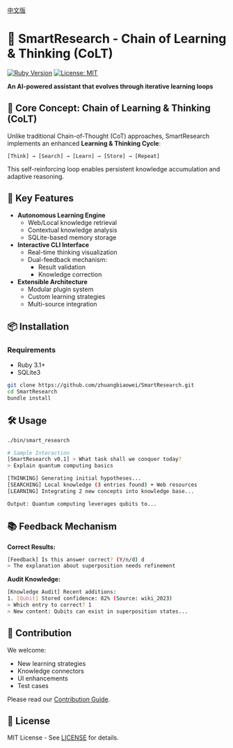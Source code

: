 [中文版](README_zh.md)

# 🧠 SmartResearch - Chain of Learning & Thinking (CoLT)

[![Ruby Version](https://img.shields.io/badge/Ruby-3.1%2B-red)](https://www.ruby-lang.org)
[![License: MIT](https://img.shields.io/badge/License-MIT-blue.svg)](LICENSE)

**An AI-powered assistant that evolves through iterative learning loops**

## 🌟 Core Concept: Chain of Learning & Thinking (CoLT)

Unlike traditional Chain-of-Thought (CoT) approaches, SmartResearch implements an enhanced **Learning & Thinking Cycle**:

```
[Think] → [Search] → [Learn] → [Store] → [Repeat]
```

This self-reinforcing loop enables persistent knowledge accumulation and adaptive reasoning.

## 🚀 Key Features

- **Autonomous Learning Engine**
  - Web/Local knowledge retrieval
  - Contextual knowledge analysis
  - SQLite-based memory storage
- **Interactive CLI Interface**
  - Real-time thinking visualization
  - Dual-feedback mechanism:
    - Result validation
    - Knowledge correction
- **Extensible Architecture**
  - Modular plugin system
  - Custom learning strategies
  - Multi-source integration

## 📦 Installation

### Requirements
- Ruby 3.1+
- SQLite3

```bash
git clone https://github.com/zhuangbiaowei/SmartResearch.git
cd SmartResearch
bundle install
```

## 🛠️ Usage

```bash
./bin/smart_research

# Sample Interaction
[SmartResearch v0.1] > What task shall we conquer today?
> Explain quantum computing basics

[THINKING] Generating initial hypotheses...
[SEARCHING] Local knowledge (3 entries found) + Web resources
[LEARNING] Integrating 2 new concepts into knowledge base...

Output: Quantum computing leverages qubits to...
```

## 📚 Feedback Mechanism

**Correct Results:**
```bash
[Feedback] Is this answer correct? (Y/n/d) d
> The explanation about superposition needs refinement
```

**Audit Knowledge:**
```bash
[Knowledge Audit] Recent additions:
1. [Qubit] Stored confidence: 82% (Source: wiki_2023)
> Which entry to correct? 1
> New content: Qubits can exist in superposition states...
```

## 🤝 Contribution

We welcome:
- New learning strategies
- Knowledge connectors
- UI enhancements
- Test cases

Please read our [Contribution Guide](CONTRIBUTING.md).

## 📄 License

MIT License - See [LICENSE](LICENSE) for details.